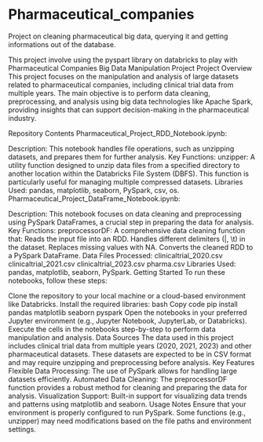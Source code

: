 # Pharmaceutical_companies
Project on cleaning pharmaceutical big data, querying it and getting informations out of the database.

This project involve using the pyspart library on databricks to play with 
Pharmaceutical Companies Big Data Manipulation Project
Project Overview
This project focuses on the manipulation and analysis of large datasets related to pharmaceutical companies, including clinical trial data from multiple years. The main objective is to perform data cleaning, preprocessing, and analysis using big data technologies like Apache Spark, providing insights that can support decision-making in the pharmaceutical industry.

Repository Contents
Pharmaceutical_Project_RDD_Notebook.ipynb:

Description: This notebook handles file operations, such as unzipping datasets, and prepares them for further analysis.
Key Functions:
unzipper: A utility function designed to unzip data files from a specified directory to another location within the Databricks File System (DBFS). This function is particularly useful for managing multiple compressed datasets.
Libraries Used: pandas, matplotlib, seaborn, PySpark, csv, os.
Pharmaceutical_Project_DataFrame_Notebook.ipynb:

Description: This notebook focuses on data cleaning and preprocessing using PySpark DataFrames, a crucial step in preparing the data for analysis.
Key Functions:
preprocessorDF: A comprehensive data cleaning function that:
Reads the input file into an RDD.
Handles different delimiters (|, \t) in the dataset.
Replaces missing values with NA.
Converts the cleaned RDD to a PySpark DataFrame.
Data Files Processed:
clinicaltrial_2020.csv
clinicaltrial_2021.csv
clinicaltrial_2023.csv
pharma.csv
Libraries Used: pandas, matplotlib, seaborn, PySpark.
Getting Started
To run these notebooks, follow these steps:

Clone the repository to your local machine or a cloud-based environment like Databricks.
Install the required libraries:
bash
Copy code
pip install pandas matplotlib seaborn pyspark
Open the notebooks in your preferred Jupyter environment (e.g., Jupyter Notebook, JupyterLab, or Databricks).
Execute the cells in the notebooks step-by-step to perform data manipulation and analysis.
Data Sources
The data used in this project includes clinical trial data from multiple years (2020, 2021, 2023) and other pharmaceutical datasets. These datasets are expected to be in CSV format and may require unzipping and preprocessing before analysis.
Key Features
Flexible Data Processing: The use of PySpark allows for handling large datasets efficiently.
Automated Data Cleaning: The preprocessorDF function provides a robust method for cleaning and preparing the data for analysis.
Visualization Support: Built-in support for visualizing data trends and patterns using matplotlib and seaborn.
Usage Notes
Ensure that your environment is properly configured to run PySpark.
Some functions (e.g., unzipper) may need modifications based on the file paths and environment settings.
